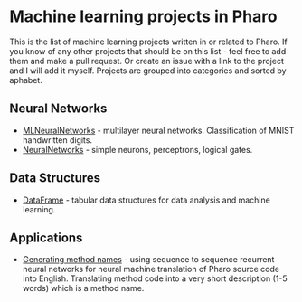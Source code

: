 # Machine learning projects in Pharo

This is the list of machine learning projects written in or related to Pharo. If you know of any other projects that should be on this list - feel free to add them and make a pull request. Or create an issue with a link to the project and I will add it myself. Projects are grouped into categories and sorted by aphabet.

## Neural Networks

* [MLNeuralNetworks](https://github.com/olekscode/MLNeuralNetwork) - multilayer neural networks. Classification of MNIST handwritten digits.
* [NeuralNetworks](http://smalltalkhub.com/#!/~abergel/NeuralNetworks) - simple neurons, perceptrons, logical gates.

## Data Structures

* [DataFrame](https://github.com/PolyMathOrg/DataFrame) - tabular data structures for data analysis and machine learning.

## Applications

* [Generating method names](https://github.com/ObjectProfile/GeneratingMethodNames) - using sequence to sequence recurrent neural networks for neural machine translation of Pharo source code into English. Translating method code into a very short description (1-5 words) which is a method name.
